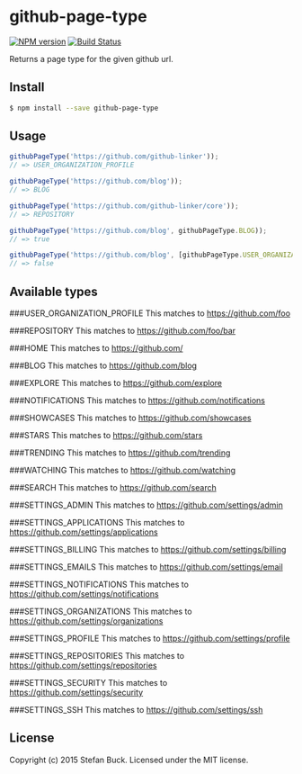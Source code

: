 # github-page-type
[![NPM version][npm-image]][npm-url] [![Build Status][travis-image]][travis-url]

Returns a page type for the given github url.



## Install

```bash
$ npm install --save github-page-type
```



## Usage

```js
githubPageType('https://github.com/github-linker'));
// => USER_ORGANIZATION_PROFILE

githubPageType('https://github.com/blog'));
// => BLOG

githubPageType('https://github.com/github-linker/core'));
// => REPOSITORY

githubPageType('https://github.com/blog', githubPageType.BLOG));
// => true

githubPageType('https://github.com/blog', [githubPageType.USER_ORGANIZATION_PROFILE]));
// => false
```



## Available types

###USER_ORGANIZATION_PROFILE
This matches to https://github.com/foo

###REPOSITORY
This matches to https://github.com/foo/bar

###HOME
This matches to https://github.com/

###BLOG
This matches to https://github.com/blog

###EXPLORE
This matches to https://github.com/explore

###NOTIFICATIONS
This matches to https://github.com/notifications

###SHOWCASES
This matches to https://github.com/showcases

###STARS
This matches to https://github.com/stars

###TRENDING
This matches to https://github.com/trending

###WATCHING
This matches to https://github.com/watching

###SEARCH
This matches to https://github.com/search

###SETTINGS_ADMIN
This matches to https://github.com/settings/admin

###SETTINGS_APPLICATIONS
This matches to https://github.com/settings/applications

###SETTINGS_BILLING
This matches to https://github.com/settings/billing

###SETTINGS_EMAILS
This matches to https://github.com/settings/email

###SETTINGS_NOTIFICATIONS
This matches to https://github.com/settings/notifications

###SETTINGS_ORGANIZATIONS
This matches to https://github.com/settings/organizations

###SETTINGS_PROFILE
This matches to https://github.com/settings/profile

###SETTINGS_REPOSITORIES
This matches to https://github.com/settings/repositories

###SETTINGS_SECURITY
This matches to https://github.com/settings/security

###SETTINGS_SSH
This matches to https://github.com/settings/ssh



## License

Copyright (c) 2015 Stefan Buck. Licensed under the MIT license.



[npm-url]: https://npmjs.org/package/github-page-type
[npm-image]: https://badge.fury.io/js/github-page-type.svg
[travis-url]: https://travis-ci.org/github-linker/github-page-type
[travis-image]: https://travis-ci.org/github-linker/github-page-type.svg?branch=master
